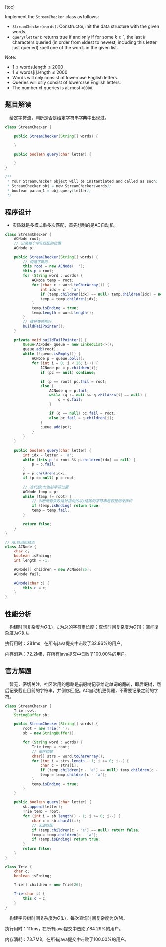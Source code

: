 [toc]

Implement the `StreamChecker` class as follows:

* `StreamChecker(words)`: Constructor, init the data structure with the given words.
* `query(letter)`: returns true if and only if for some $k \ge 1$, the last $k$ characters queried (in order from oldest to newest, including this letter just queried) spell one of the words in the given list.



Note:

* $1 \le \text{words.length} \le 2000$
* $1 \le \text{words[i].length} \le 2000$
* Words will only consist of lowercase English letters.
* Queries will only consist of lowercase English letters.
* The number of queries is at most `40000`.



## 题目解读

&emsp;给定字符流，判断是否是给定字符串字典中出现过。

```java
class StreamChecker {

    public StreamChecker(String[] words) {

    }
    
    public boolean query(char letter) {

    }
}

/**
 * Your StreamChecker object will be instantiated and called as such:
 * StreamChecker obj = new StreamChecker(words);
 * boolean param_1 = obj.query(letter);
 */
```

## 程序设计

* 实质就是多模式串多次匹配，首先想到的是AC自动机。

```java
class StreamChecker {
    ACNode root;
    // 记录每个字符匹配的位置
    ACNode p;

    public StreamChecker(String[] words) {
        // 构造字典树
        this.root = new ACNode(' ');
        this.p = root;
        for (String word : words) {
            ACNode temp = root;
            for (char c : word.toCharArray()) {
                int idx = c - 'a';
                if (temp.children[idx] == null) temp.children[idx] = new ACNode(c);
                temp = temp.children[idx];
            }
            temp.isEnding = true;
            temp.length = word.length();
        }
        // 维护失败指针
        buildFailPointer();
    }

    private void buildFailPointer() {
        Queue<ACNode> queue = new LinkedList<>();
        queue.add(root);
        while (!queue.isEmpty()) {
            ACNode p = queue.poll();
            for (int i = 0; i < 26; i++) {
                ACNode pc = p.children[i];
                if (pc == null) continue;

                if (p == root) pc.fail = root;
                else {
                    ACNode q = p.fail;
                    while (q != null && q.children[i] == null) {
                        q = q.fail;
                    }

                    if (q == null) pc.fail = root;
                    else pc.fail = q.children[i];
                }
                queue.add(pc);
            }
        }
    }
    
    public boolean query(char letter) {
        int idx = letter - 'a';
        while (this.p != root && p.children[idx] == null) {
            p = p.fail;
        }
        p = p.children[idx];
        if (p == null) p = root;
		
        // 迭代后p为当前字符位置
        ACNode temp = p;
        while (temp != root) {
            // 判断所有失败指针指向的以p结尾的字符串是否是结束标识
            if (temp.isEnding) return true;
            temp = temp.fail;
        }

        return false;
    }
}

// AC自动机结点
class ACNode {
    char c;
    boolean isEnding;
    int length = -1;

    ACNode[] children = new ACNode[26];
    ACNode fail;

    ACNode(char c) {
        this.c = c;
    }
}
```

## 性能分析

&emsp;构建时间复杂度为$O(L)$，$L$为总的字符串长度；查询时间复杂度为$O(1)$；空间复杂度为$O(L)$。

执行用时：281ms，在所有java提交中击败了32.86%的用户。

内存消耗：72.2MB，在所有java提交中击败了100.00%的用户。

## 官方解题

&emsp;暂无，密切关注。社区常用的思路是前缀树记录给定单词的翻转，即后缀树，然后记录截止目前的字符串，并倒序匹配。AC自动机更优雅，不需要记录之前的字符。

```java
class StreamChecker {
    Trie root;
    StringBuffer sb;

    public StreamChecker(String[] words) {
        root = new Trie(' ');
        sb = new StringBuffer();

        for (String word : words) {
            Trie temp = root;
            // 倒序构建
            char[] strs = word.toCharArray();
            for (int i = strs.length - 1; i >= 0; i--) {
                char c = strs[i];
                if (temp.children[c - 'a'] == null) temp.children[c - 'a'] = new Trie(c);
                temp = temp.children[c - 'a'];
            }
            temp.isEnding = true;
        }
    }
    
    public boolean query(char letter) {
        sb.append(letter);
        Trie temp = root;
        for (int i = sb.length() - 1; i >= 0; i--) {
            char c = sb.charAt(i);
            // 无法匹配
            if (temp.children[c - 'a'] == null) return false;
            temp = temp.children[c - 'a'];
            if (temp.isEnding) return true;
        }
        return false;
    }
}

class Trie {
    char c;
    boolean isEnding;

    Trie[] children = new Trie[26];

    Trie(char c) {
        this.c = c;
    }
}
```

&emsp;构建字典树时间复杂度为$O(L)$，每次查询时间复杂度为$O(N)$。

执行用时：111ms，在所有java提交中击败了84.29%的用户。

内存消耗：73.7MB，在所有java提交中击败了100.00%的用户。